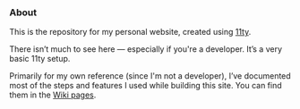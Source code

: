### About
This is the repository for my personal website, created using [11ty](https://github.com/11ty/eleventy).

There isn’t much to see here — especially if you're a developer. It’s a very basic 11ty setup.

Primarily for my own reference (since I'm not a developer), I’ve documented most of the steps and features I used while building this site. You can find them in the [Wiki pages](https://github.com/ntoesnet/mySite/wiki).




 
